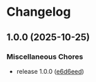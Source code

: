 # Changelog

## 1.0.0 (2025-10-25)


### Miscellaneous Chores

* release 1.0.0 ([e6d6eed](https://github.com/the-bit-cooler/MAIV/commit/e6d6eede90f0b47ac759286fdd77bef321302d48))
